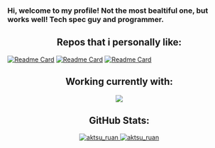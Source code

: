 ### Hi, welcome to my profile! Not the most bealtiful one, but works well! Tech spec guy and programmer.

<h2 align="center">Repos that i personally like:</h2>

[![Readme Card](https://github-readme-stats.vercel.app/api/pin/?username=ruanpereira&repo=I3-Manjaro&theme=aura_dark)](https://github.com/ruanpereira/I3-Manjaro)
[![Readme Card](https://github-readme-stats.vercel.app/api/pin/?username=ruanpereira&repo=I3-Manjaro&theme=aura_dark)](https://github.com/ruanpereira/I3-Manjaro)
[![Readme Card](https://github-readme-stats.vercel.app/api/pin/?username=ruanpereira&repo=I3-Manjaro&theme=aura_dark)](https://github.com/ruanpereira/I3-Manjaro)

<h2 align="center">Working currently with:</h2>

  <div align=center>
    <img src="https://skillicons.dev/icons?i=linux,git,github,gitlab,latex,cpp,py,tensorflow&perline=10">

</div>

<h2 align="center">GitHub Stats:</h2>
<div align="center">
  <a href="https://github.com/ruanpereira">
    <img src="https://github-readme-stats.vercel.app/api?username=ruanpereira&show_icons=true&line_height=20&title_color=7A7ADB&icon_color=2234AE&text_color=D3D3D3&bg_color=0,000000,130F40&count_private=true" alt="aktsu_ruan" />
    <img src="https://github-readme-stats.vercel.app/api/top-langs?username=ruanpereira&layout=compact&include_all_commits=true&count_private=true&show_icons=true&line_height=20&title_color=7A7ADB&icon_color=2234AE&text_color=D3D3D3&bg_color=0,000000,130F40" alt="aktsu_ruan" />
</div>
  
